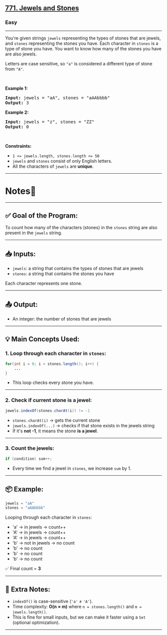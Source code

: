 <h2><a href="https://leetcode.com/problems/jewels-and-stones/?envType=problem-list-v2&envId=string">771. Jewels and Stones</a></h2><h3>Easy</h3><hr><p>You&#39;re given strings <code>jewels</code> representing the types of stones that are jewels, and <code>stones</code> representing the stones you have. Each character in <code>stones</code> is a type of stone you have. You want to know how many of the stones you have are also jewels.</p>

<p>Letters are case sensitive, so <code>&quot;a&quot;</code> is considered a different type of stone from <code>&quot;A&quot;</code>.</p>

<p>&nbsp;</p>
<p><strong class="example">Example 1:</strong></p>
<pre><strong>Input:</strong> jewels = "aA", stones = "aAAbbbb"
<strong>Output:</strong> 3
</pre><p><strong class="example">Example 2:</strong></p>
<pre><strong>Input:</strong> jewels = "z", stones = "ZZ"
<strong>Output:</strong> 0
</pre>
<p>&nbsp;</p>
<p><strong>Constraints:</strong></p>

<ul>
	<li><code>1 &lt;=&nbsp;jewels.length, stones.length &lt;= 50</code></li>
	<li><code>jewels</code> and <code>stones</code> consist of only English letters.</li>
	<li>All the characters of&nbsp;<code>jewels</code> are <strong>unique</strong>.</li>
</ul>

---

# Notes📝

---

## ✅ **Goal of the Program**:
To count how many of the characters (stones) in the `stones` string are also present in the `jewels` string.

---

## 📥 **Inputs**:
- `jewels`: a string that contains the types of stones that are jewels  
- `stones`: a string that contains the stones you have

Each character represents one stone.

---

## 📤 **Output**:
- An integer: the number of stones that are jewels

---

## 💡 **Main Concepts Used**:

### 1. **Loop through each character in `stones`**:
```java
for(int i = 0; i < stones.length(); i++) {
    ...
}
```
- This loop checks every stone you have.

---

### 2. **Check if current stone is a jewel**:
```java
jewels.indexOf(stones.charAt(i)) != -1
```
- `stones.charAt(i)` → gets the current stone  
- `jewels.indexOf(...)` → checks if that stone exists in the jewels string  
- If it's **not -1**, it means the stone **is a jewel**.

---

### 3. **Count the jewels**:
```java
if (condition) sum++;
```
- Every time we find a jewel in `stones`, we increase `sum` by 1.

---

## 📦 Example:

```java
jewels = "aA"
stones = "aAAbbbb"
```

Looping through each character in `stones`:
- 'a' → in jewels → count++
- 'A' → in jewels → count++
- 'A' → in jewels → count++
- 'b' → not in jewels → no count
- 'b' → no count
- 'b' → no count
- 'b' → no count

✅ Final count = **3**

---

## 🧠 Extra Notes:

- `indexOf()` is case-sensitive (`'a'` ≠ `'A'`).
- Time complexity: **O(n × m)** where `n = stones.length()` and `m = jewels.length()`.
- This is fine for small inputs, but we can make it faster using a `Set` (optional optimization).

---
